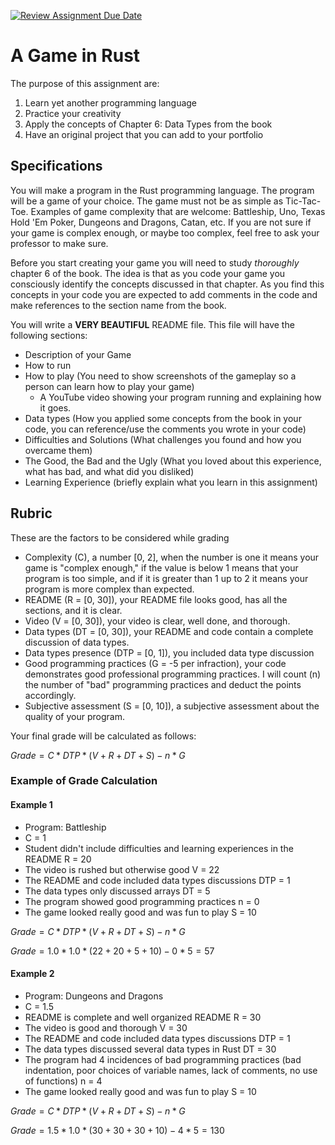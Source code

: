 [![Review Assignment Due Date](https://classroom.github.com/assets/deadline-readme-button-22041afd0340ce965d47ae6ef1cefeee28c7c493a6346c4f15d667ab976d596c.svg)](https://classroom.github.com/a/SHBxUkI4)
# A Game in Rust

The purpose of this assignment are:
1. Learn yet another programming language
2. Practice your creativity
3. Apply the concepts of Chapter 6: Data Types from the book
4. Have an original project that you can add to your portfolio

## Specifications
You will make a program in the Rust programming language. The program will be a game of your choice. The game must not be as simple as Tic-Tac-Toe. Examples of game complexity that are welcome: Battleship, Uno, Texas Hold 'Em Poker, Dungeons and Dragons, Catan, etc. If you are not sure if your game is complex enough, or maybe too complex, feel free to ask your professor to make sure.

Before you start creating your game you will need to study *thoroughly* chapter 6 of the book. The idea is that as you code your game you consciously identify the concepts discussed in that chapter. As you find this concepts in your code you are expected to add comments in the code and make references to the section name from the book.

You will write a **VERY BEAUTIFUL** README file. This file will have the following sections:

* Description of your Game
* How to run
* How to play (You need to show screenshots of the gameplay so a person can learn how to play your game)
  * A YouTube video showing your program running and explaining how it goes.
* Data types (How you applied some concepts from the book in your code, you can reference/use the comments you wrote in your code)
* Difficulties and Solutions (What challenges you found and how you overcame them)
* The Good, the Bad and the Ugly (What you loved about this experience, what has bad, and what did you disliked)
* Learning Experience (briefly explain what you learn in this assignment)

## Rubric
These are the factors to be considered while grading

* Complexity (C), a number [0, 2], when the number is one it means your game is "complex enough," if the value is below 1 means that your program is too simple, and if it is greater than 1 up to 2 it means your program is more complex than expected.
* README (R = [0, 30]), your README file looks good, has all the sections, and it is clear.
* Video (V = [0, 30]), your video is clear, well done, and thorough.
* Data types (DT = [0, 30]), your README and code contain a complete discussion of data types.
* Data types presence (DTP = [0, 1]), you included data type discussion
* Good programming practices (G = -5 per infraction), your code demonstrates good professional programming practices. I will count (n) the number of "bad" programming practices and deduct the points accordingly.
* Subjective assessment (S = [0, 10]), a subjective assessment about the quality of your program.

Your final grade will be calculated as follows:

$Grade=C * DTP * (V+R+DT+S)-n*G$

### Example of Grade Calculation

#### Example 1
* Program: Battleship
* C = 1
* Student didn't include difficulties and learning experiences in the README R = 20
* The video is rushed but otherwise good V = 22
* The README and code included data types discussions DTP = 1
* The data types only discussed arrays DT = 5
* The program showed good programming practices n = 0
* The game looked really good and was fun to play S = 10

$Grade=C * DTP * (V+R+DT+S)-n*G$

$Grade = 1.0 * 1.0 * (22 + 20 + 5 + 10) - 0 * 5 = 57$


#### Example 2
* Program: Dungeons and Dragons
* C = 1.5
* README is complete and well organized README R = 30
* The video is good and thorough V = 30
* The README and code included data types discussions DTP = 1
* The data types discussed several data types in Rust DT = 30
* The program had 4 incidences of bad programming practices (bad indentation, poor choices of variable names, lack of comments, no use of functions) n = 4
* The game looked really good and was fun to play S = 10

$Grade=C * DTP * (V+R+DT+S)-n*G$

$Grade = 1.5 * 1.0 * (30 + 30 + 30 + 10) - 4 * 5 = 130$